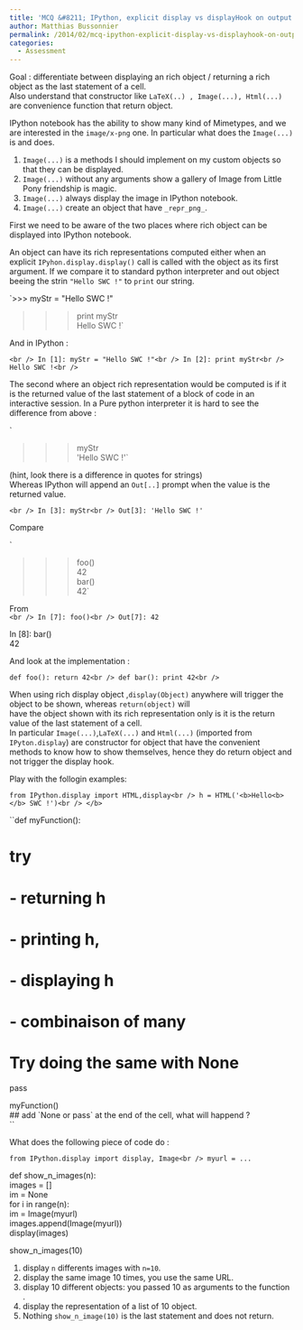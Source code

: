 ```yaml
---
title: 'MCQ &#8211; IPython, explicit display vs displayHook on output.'
author: Matthias Bussonnier
permalink: /2014/02/mcq-ipython-explicit-display-vs-displayhook-on-output/
categories:
  - Assessment
---
```

Goal : differentiate between displaying an rich object / returning a rich object as the last statement of a cell.  
Also understand that constructor like `LaTeX(..) , Image(...), Html(...)` are convenience function that return object.

IPython notebook has the ability to show many kind of Mimetypes, and we are interested in the `image/x-png` one. In particular what does the `Image(...) `is and does.

1. `Image(...)` is a methods I should implement on my custom objects so that they can be displayed.  
2. `Image(...)` without any arguments show a gallery of Image from Little Pony friendship is magic.  
3. `Image(...)` always display the image in IPython notebook.  
4. `Image(...)` create an object that have `_repr_png_`.

First we need to be aware of the two places where rich object can be displayed into IPython notebook.

An object can have its rich representations computed either when an explicit `IPyhon.display.display()` call is called with the object as its first argument. If we compare it to standard python interpreter and out object beeing the strin `"Hello SWC !"` to `print` our string.

`>>> myStr = "Hello SWC !"<br />
>>> print myStr<br />
Hello SWC !`

And in IPython :

`<br />
In [1]: myStr = "Hello SWC !"<br />
In [2]: print myStr<br />
Hello SWC !<br />
`

The second where an object rich representation would be computed is if it is the returned value of the last statement of a block of code in an interactive session. In a Pure python interpreter it is hard to see the difference from above :

`<br />
>>> myStr<br />
'Hello SWC !'`

(hint, look there is a difference in quotes for strings)  
Whereas IPython will append an `Out[..]` prompt when the value is the returned value.

`<br />
In [3]: myStr<br />
Out[3]: 'Hello SWC !'`

Compare

`<br />
>>> foo()<br />
42<br />
>>> bar()<br />
42`

From  
`<br />
In [7]: foo()<br />
Out[7]: 42`

In [8]: bar()  
42

And look at the implementation :

`def foo(): return 42<br />
def bar(): print 42<br />
`

When using rich display object ,`display(Object)` anywhere will trigger the object to be shown, whereas `return(object)` will  
have the object shown with its rich representation only is it is the return value of the last statement of a cell.  
In particular `Image(...)`,`LaTeX(...)` and `Html(...)` (imported from `IPyton.display`) are constructor for object that have the convenient methods to know how to show themselves, hence they do return object and not trigger the display hook.

Play with the follogin examples:

`from IPython.display import HTML,display<br />
h = HTML('<b>Hello<b></b> SWC !')<br />
</b>`

``def myFunction():<br />
# try<br />
# - returning h<br />
# - printing h,<br />
# - displaying h<br />
# - combinaison of many<br />
# Try doing the same with None<br />
pass</p>
<p>myFunction()<br />
## add `None or pass` at the end of the cell, what will happend ?<br />
``

What does the following piece of code do :

`from IPython.display import display, Image<br />
myurl = ...`

def show\_n\_images(n):  
images = []  
im = None  
for i in range(n):  
im = Image(myurl)  
images.append(Image(myurl))  
display(images)

show\_n\_images(10)

1. display `n` differents images with `n=10`.  
2. display the same image 10 times, you use the same URL.  
3. display 10 different objects: you passed 10 as arguments to the function .  
4. display the representation of a list of 10 object.  
5. Nothing `show_n_image(10)` is the last statement and does not return.
